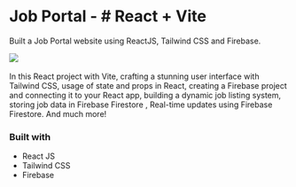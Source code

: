 
# Job Portal - # React + Vite

Built a Job Portal website using ReactJS, Tailwind CSS and Firebase.

<a href="https://github.com/Adarshsengar1431/online-job-portal1/blob/main/online-job-portal.jpg"><img src="https://github.com/Adarshsengar1431/online-job-portal1/blob/main/online-job-portal.jpg"></a><br/>
<br/>
In this React project with Vite, crafting a stunning user interface with Tailwind CSS, usage of state and props in React,  creating a Firebase project and connecting it to your React app, building a dynamic job listing system, storing job data in Firebase Firestore , Real-time updates using Firebase Firestore. And much more!

### Built with

- React JS
- Tailwind CSS
- Firebase

